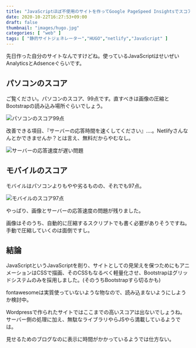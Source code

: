 ```yaml
---
title: "JavaScriptほぼ不使用のサイトを作ってGoogle PageSpeed Insightsでスコアを調べてみた"
date: 2020-10-22T16:27:53+09:00
draft: false
thumbnail: "images/hugo.jpg"
categories: [ "web" ]
tags: [ "静的サイトジェネレーター","HUGO","netlify","JavaScript" ]
---
```



先日作った自分のサイトなんですけどね。使っているJavaScriptはせいぜいAnalyticsとAdsenceぐらいです。


## パソコンのスコア


ご覧ください。パソコンのスコア、99点です。直すべきは画像の圧縮とBootstrapの読み込み場所ぐらいでしょう。

<div class="img-center"><img src="/images/Screenshot from 2020-10-22 16-29-49.png" alt="パソコンのスコア99点"></div>


改善できる項目、『サーバーの応答時間を速くしてください』....。Netlifyさんなんとかできませんか？とは言え、無料だからやむなし。

<div class="img-center"><img src="/images/Screenshot from 2020-10-22 16-34-14.png" alt="サーバーの応答速度が遅い問題"></div>


## モバイルのスコア

モバイルはパソコンよりもやや劣るものの、それでも97点。

<div class="img-center"><img src="/images/Screenshot from 2020-10-22 16-38-00.png" alt="モバイルのスコア97点"></div>

やっぱり、画像とサーバーの応答速度の問題が残りました。

画像はそのうち、自動的に圧縮するスクリプトでも書く必要がありそうですね。手動で圧縮していくのは面倒ですし。


## 結論

JavaScriptというJavaScriptを削り、サイトとしての見栄えを保つためにもアニメーションはCSSで描画、そのCSSもなるべく軽量化させ、Bootstrapはグリッドシステムのみを採用しました。(そのうちBootstrapすら切るかも)

fontawesomeは実質使っていないような物なので、読み込まないようにしようか検討中。

Wordpressで作られたサイトではここまでの高いスコアは出ないでしょうね。サーバー側の処理に加え、無駄なライブラリやらJSやら満載しているようでは。

見せるためのブログなのに表示に時間がかかっているようでは仕方ない。

